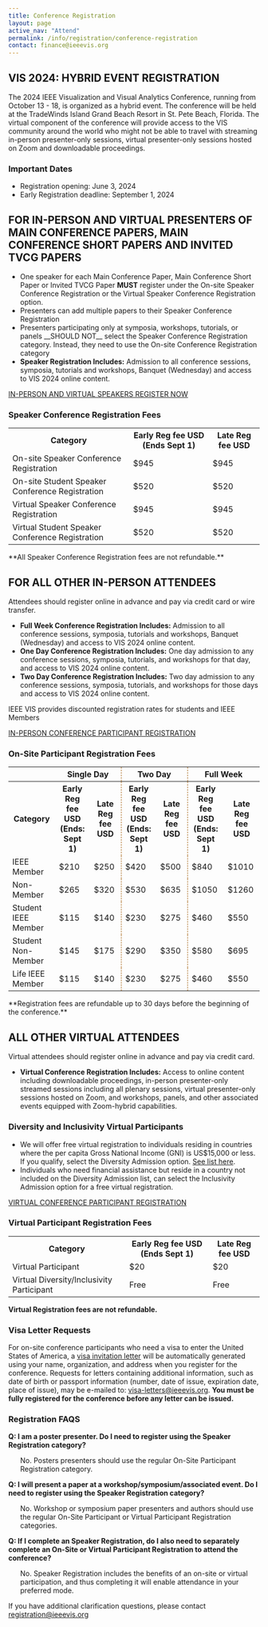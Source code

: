```yaml
---
title: Conference Registration
layout: page
active_nav: "Attend"
permalink: /info/registration/conference-registration
contact: finance@ieeevis.org
---
```

## VIS 2024: HYBRID EVENT REGISTRATION
The 2024 IEEE Visualization and Visual Analytics Conference, running from October 13 - 18, is organized as a hybrid event. The conference will be held at the TradeWinds Island Grand Beach Resort in St. Pete Beach, Florida. The virtual component of the conference will provide access to the VIS community around the world who might not be able to travel with streaming in-person presenter-only sessions, virtual presenter-only sessions hosted on Zoom and downloadable proceedings. 


### Important Dates
<ul>
<li>Registration opening: June 3, 2024</li>
<li>Early Registration deadline: September 1, 2024</li>
</ul>


## FOR IN-PERSON AND VIRTUAL PRESENTERS OF MAIN CONFERENCE PAPERS, MAIN CONFERENCE SHORT PAPERS AND INVITED TVCG PAPERS
<ul>
<li>One speaker for each Main Conference Paper, Main Conference Short Paper or Invited TVCG Paper <b>MUST</b> register under the On-site Speaker Conference Registration or the Virtual Speaker Conference Registration option. </li>
<li>Presenters can add multiple papers to their Speaker Conference Registration</li>
<li>Presenters participating only at symposia, workshops, tutorials, or panels __SHOULD NOT__ select the Speaker Conference Registration category. Instead, they need to use the On-site Conference Registration category </li>
<li><b>Speaker Registration Includes:</b> Admission to all conference sessions, symposia, tutorials and workshops, Banquet (Wednesday) and access to VIS 2024 online content.</li>
</ul>

<a class="button" href="https://cvent.me/gkMV2G">IN-PERSON AND VIRTUAL SPEAKERS REGISTER NOW</a>

### Speaker Conference Registration Fees
<table>
  <tr>
    <th>Category</th>
    <th>Early Reg fee USD (Ends Sept 1)</th>
    <th>Late Reg fee USD </th>
  </tr>
<tr>
    <td> On-site Speaker Conference Registration </td>
    <td>$945</td>
    <td>$945</td>
</tr>
<tr>
    <td> On-site Student Speaker Conference Registration </td>
    <td>$520</td>
    <td>$520</td>
</tr>
<tr>
    <td> Virtual Speaker Conference Registration </td>
    <td>$945</td>
    <td>$945</td>
</tr>
<tr>
    <td> Virtual Student Speaker Conference Registration </td>
    <td>$520</td>
    <td>$520</td>
</tr>
</table>
**All Speaker Conference Registration fees are not refundable.**


## FOR ALL OTHER IN-PERSON ATTENDEES
Attendees should register online in advance and pay via credit card or wire transfer.
<ul>
  <li><b>Full Week Conference Registration Includes:</b> Admission to all conference sessions, symposia, tutorials and workshops, Banquet (Wednesday) and access to VIS 2024 online content.</li>
<li><b>One Day Conference Registration Includes:</b> One day admission to any conference sessions, symposia, tutorials, and workshops for that day, and access to VIS 2024 online content.</li>
 <li><b>Two Day Conference Registration Includes:</b> Two day admission to any conference sessions, symposia, tutorials, and workshops for those days and access to VIS 2024 online content.</li>
</ul>
IEEE VIS provides discounted registration rates for students and IEEE Members

<a class="button" href="https://cvent.me/gkMV2G"> IN-PERSON CONFERENCE PARTICIPANT REGISTRATION </a>

### On-Site Participant Registration Fees
<table>
  <tr>
    <th></th>
    <th colspan=2 style="text-align:center; border-right: 1px dashed #a46314;">Single Day</th>
    <th colspan=2 style="text-align:center; border-right: 1px dashed #a46314;">Two Day</th>
    <th colspan=2 style="text-align:center">Full Week</th>
  </tr>
  <tr>
    <th>Category</th>
    <th>Early Reg fee USD<br>(Ends: Sept 1)</th>
    <th style="border-right: 1px dashed #a46314;">Late Reg fee USD</th>
    <th>Early Reg fee USD<br>(Ends: Sept 1)</th>
    <th style="border-right: 1px dashed #a46314;">Late Reg fee USD</th>
    <th>Early Reg fee USD<br>(Ends: Sept 1)</th>
    <th>Late Reg fee USD</th>
  </tr>
<tr>
    <td>IEEE Member</td>
    <td>$210</td>
    <td style="border-right: 1px dashed #a46314;">$250</td>
    <td>$420</td>
    <td style="border-right: 1px dashed #a46314;">$500</td>
    <td>$840</td>
    <td>$1010</td>

</tr>
<tr>
    <td>Non-Member</td>
    <td>$265</td>
    <td style="border-right: 1px dashed #a46314;">$320</td>
    <td>$530</td>
    <td style="border-right: 1px dashed #a46314;">$635</td>
    <td>$1050</td>
    <td>$1260</td>

</tr>
<tr>
    <td>Student IEEE Member</td>
    <td>$115</td>
    <td style="border-right: 1px dashed #a46314;">$140</td>
    <td>$230</td>
    <td style="border-right: 1px dashed #a46314;">$275</td>
    <td>$460</td>
    <td>$550</td>
</tr>
<tr>
    <td>Student Non-Member</td>
    <td>$145</td>
    <td style="border-right: 1px dashed #a46314;">$175</td>
    <td>$290</td>
    <td style="border-right: 1px dashed #a46314;">$350</td>
    <td>$580</td>
    <td>$695</td>
</tr>
<tr>
    <td>Life IEEE Member</td>
    <td>$115</td>
    <td style="border-right: 1px dashed #a46314;">$140</td>
    <td>$230</td>
    <td style="border-right: 1px dashed #a46314;">$275</td>
    <td>$460</td>
    <td>$550</td>
</tr>
</table>
<!-- <table>
  <tr>
    <th>Category</th>
    <th>Early Reg fee USD (Ends: Sept 1)</th>
    <th>Late Reg fee USD</th>
  </tr>
<tr>
    <td>Full Week IEEE Member</td>
    <td>$840</td>
    <td>$1010</td>
</tr>
<tr>
    <td>Full Week Non-Member</td>
    <td>$1050</td>
    <td>$1260</td>
</tr>
<tr>
    <td>Full Week Student IEEE Member</td>
    <td>$460</td>
    <td>$550</td>
</tr>
<tr>
    <td>Full Week Student Non-Member</td>
    <td>$580</td>
    <td>$695</td>
</tr>
<tr>
    <td>Full Week Life IEEE Member</td>
    <td>$460</td>
    <td>$550</td>
</tr>
<tr>
    <td>Single Day IEEE Member</td>
    <td>$210</td>
    <td>$250</td>
</tr>
<tr>
    <td>Single Day Non-Member</td>
    <td>$265</td>
    <td>$320</td>
</tr>
<tr>
    <td>Single Day Student IEEE Member</td>
    <td>$115</td>
    <td>$140</td>
</tr>
<tr>
    <td>Single Day Student Non-Member</td>
    <td>$145</td>
    <td>$175</td>
</tr>
<tr>
    <td>Single Day Life IEEE Member</td>
    <td>$115</td>
    <td>$140</td>
</tr>
<tr>
    <td>Two Day IEEE Member</td>
    <td>$420</td>
    <td>$500</td>
</tr>
<tr>
    <td>Two Day Non-Member</td>
    <td>$530</td>
    <td>$635</td>
</tr>
<tr>
    <td>Two Day Student IEEE Member</td>
    <td>$230</td>
    <td>$275</td>
</tr>
<tr>
    <td>Two Day Student Non-Member</td>
    <td>$290</td>
    <td>$350</td>
</tr>
<tr>
    <td>Two Day Life IEEE Member</td>
    <td>$230</td>
    <td>$275</td>
</tr>
</table> -->
**Registration fees are refundable up to 30 days before the beginning of the conference.**


## ALL OTHER VIRTUAL ATTENDEES

Virtual attendees should register online in advance and pay via credit card.
<ul>
  <li><b> Virtual Conference Registration Includes:</b> Access to online content including downloadable proceedings, in-person presenter-only streamed sessions including all plenary sessions, virtual presenter-only sessions hosted on Zoom, and workshops, panels, and other associated events equipped with Zoom-hybrid capabilities. </li>
</ul>

### Diversity and Inclusivity Virtual Participants

<ul>
<li>We will offer free virtual registration to individuals residing in countries where the per capita Gross National Income (GNI) is US$15,000 or less.  If you qualify, select the Diversity Admission option. <a href="https://www.ieee.org/membership/join/emember-countries.html">See list here</a>.</li>
<li>Individuals who need financial assistance but reside in a country not included on the Diversity Admission list, can select the Inclusivity Admission option for a free virtual registration.</li>
</ul>

<a class="button" href="https://www.eventbrite.com/e/2024-ieee-vis-visualization-and-visual-analytics-tickets-885829258157"> VIRTUAL CONFERENCE PARTICIPANT REGISTRATION </a>


### Virtual Participant Registration Fees

<table>
  <tr>
    <th>Category</th>
    <th>Early Reg fee USD (Ends  Sept 1)</th>
    <th>Late Reg fee USD</th>
  </tr>
<tr>
    <td>Virtual Participant </td>
    <td>$20</td>
    <td>$20</td>
</tr>
<tr>
    <td>Virtual Diversity/Inclusivity Participant</td>
    <td>Free</td>
    <td>Free</td>
</tr>
</table>

**Virtual Registration fees are not refundable.**

### Visa Letter Requests

For on-site conference participants who need a visa to enter the United States of America, a <a href="/year/2024/info/registration/travel-visas">visa invitation letter</a> will be automatically generated using your name, organization, and address when you register for the conference. Requests for letters containing additional information, such as date of birth or passport information (number, date of issue, expiration date, place of issue), may be e-mailed to: <a href="mailto:visa-letters@ieeevis.org"> visa-letters@ieeevis.org</a>.  <b>You must be fully registered for the conference before any letter can be issued.</b>

### Registration FAQS


**Q: I am a poster presenter. Do I need to register using the Speaker Registration category?**

<ul>
No. Posters presenters should use the regular On-Site Participant Registration category. 
</ul>

**Q: I will present a paper at a  workshop/symposium/associated event. Do I need to register using the Speaker Registration category?**

<ul>
No. Workshop or symposium paper presenters and authors should use the regular On-Site Participant or Virtual Participant Registration categories. 
</ul>

**Q: If I complete an Speaker Registration, do I also need to separately complete an On-Site or Virtual Participant Registration to attend the conference?**

<ul>
No. Speaker Registration includes the benefits of an on-site or virtual participation, and thus completing it will enable attendance in your preferred mode.
</ul>

If you have additional clarification questions, please contact <a href="mailto:registration@ieeevis.org"> registration@ieeevis.org</a>



